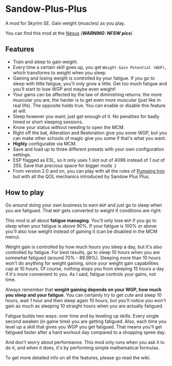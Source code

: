 # Sandow-Plus-Plus
A mod for Skyrim SE. 
Gain weight (muscles) as you play.

You can find this mod at the [Nexus](https://www.nexusmods.com/skyrimspecialedition/mods/32579) (***WARNING: NFSW pics***)

## Features
- Train and sleep to gain weight.
- Every time a certain skill goes up, you get `Weight Gain Potential (WGP)`, which transforms to weight when you sleep.
- Gaining and losing weight is controlled by your fatigue. If you go to sleep with little fatigue, you'll only grow a little. Get too much fatigue and you'll start to lose WGP and maybe even weight!
- Your gains can be affected by the law of diminishing returns: the more muscular you are, the harder is to get even more muscular (just like in real life). The opposite holds true. You can enable or disable this feature at will.
- Sleep however you want; just get enough of it. No penalties for badly timed or short sleeping sessions.
- Know your status without needing to open the MCM.
- Right off the bat, Alteration and Restoration give you some WGP, but you can make other schools of magic give you some if that's what you want.
- **Highly** configurable via MCM.
- Save and load up to three different presets with your own configuration settings.
- ESP flagged as ESL, so it only uses 1 slot out of 4096 instead of 1 out of 255. Save that precious space for bigger mods :)
- From version 2.0 and on, you can play with all the rules of [Pumping Iron](https://www.nexusmods.com/skyrimspecialedition/mods/13434) but with all the QOL mechanics introduced by Sandow Plus Plus.

## How to play
Go around doing your own business to earn `WGP` and just go to sleep when you are fatigued. That `WGP` gets converted to weight if conditions are right.

This mod is all about **fatigue managing**.
You'll only lose `WGP` if you go to sleep when your fatigue is above 90%. If your fatigue is 100% or above you'll also lose weight instead of gaining it (can be disabled in the MCM menu).

Weight gain is controlled by how much hours you sleep a day, but it's also controlled by fatigue. For best results, go to sleep 10 hours when you are somewhat fatigued (around 70% - 89.99%).
Sleeping more than 10 hours won't do anything for weight gaining, since your weight gain capabilities cap at 10 hours.
Of course, nothing stops you from sleeping 15 hours a day if it's more convenient to you. As I said, fatigue controls your gains, not time.

Always remember that **weight gaining depends on your WGP, how much you sleep and your fatigue**. You can certainly try to get cute and sleep 10 hours, wait 1 hour and then sleep again 10 hours, but you'll notice you won't gain as much as sleeping 10 straight hours when you are actually fatigued.

Fatigue builds two ways: over time and by leveling up skills.
Every single second awaken (in game time) you are getting fatigued. Also, each time you level up a skill that gives you WGP you get fatigued.
That means you'll get fatigued faster after a hard workout day compared to a shopping spree day.

And don't worry about performance. This mod only runs when you ask it to do it, and when it does, it's by performing simple mathematical formulas.

To get more detailed info on all the features, please go read the wiki.